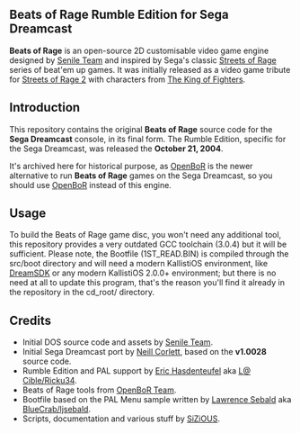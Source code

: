 ## Beats of Rage Rumble Edition for Sega Dreamcast

**Beats of Rage** is an open-source 2D customisable video game engine designed by [Senile Team](https://www.senileteam.com/beatsofrage.html) and inspired by Sega's classic [Streets of Rage](https://en.wikipedia.org/wiki/Streets_of_Rage) series of beat'em up games. It was initially released as a video game tribute for [Streets of Rage 2](https://en.wikipedia.org/wiki/Streets_of_Rage_2) with characters from [The King of Fighters](https://en.wikipedia.org/wiki/The_King_of_Fighters).

## Introduction

This repository contains the original **Beats of Rage** source code for the **Sega Dreamcast** console, in its final form. The Rumble Edition, specific for the Sega Dreamcast, was released the **October 21, 2004**.

It's archived here for historical purpose, as [OpenBoR](https://github.com/sega-dreamcast/openbor/) is the newer alternative to run **Beats of Rage** games on the Sega Dreamcast, so you should use [OpenBoR](https://github.com/sega-dreamcast/openbor/) instead of this engine.

## Usage

To build the Beats of Rage game disc, you won't need any additional tool, this repository provides a very outdated GCC toolchain (3.0.4) but it will be sufficient. Please note, the Bootfile (1ST_READ.BIN) is compiled through the src/boot directory and will need a modern KallistiOS environment, like [DreamSDK](https://www.dreamsdk.org/) or any modern KallistiOS 2.0.0+ environment; but there is no need at all to update this program, that's the reason you'll find it already in the repository in the cd_root/ directory.



## Credits

* Initial DOS source code and assets by [Senile Team](https://www.senileteam.com/beatsofrage.html).
* Initial Sega Dreamcast port by [Neill Corlett](http://www.neillcorlett.com/), based on the **v1.0028** source code.
* Rumble Edition and PAL support by [Eric Hasdenteufel](http://la.cible.free.fr/index.htm#BOR) aka [L@ Cible/Ricku34](https://github.com/Ricku34).
* Beats of Rage tools from [OpenBoR Team](http://www.chronocrash.com/).
* Bootfile based on the PAL Menu sample written by [Lawrence Sebald](http://dcemulation.org/) aka [BlueCrab/ljsebald](https://github.com/ljsebald).
* Scripts, documentation and various stuff by [SiZiOUS](http://www.sizious.com/).
